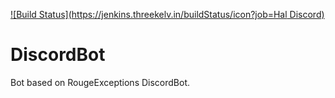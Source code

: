 [![Build Status](https://jenkins.threekelv.in/buildStatus/icon?job=Hal Discord)](https://jenkins.threekelv.in/job/Hal%20Discord/)
# DiscordBot 
Bot based on RougeExceptions DiscordBot.